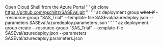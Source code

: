 Open Cloud Shell from the Azure Portal
'''
git clone https://github.com/pschiltz/SASEval.git
'''
'''
az deployment group ~~what-if~~ --resource-group "SAS_Trial" --template-file SASEval/azuredeploy.json --parameters SASEval/azuredeploy.parameters.json
'''
'''
az deployment group create --resource-group "SAS_Trial" --template-file SASEval/azuredeploy.json --parameters SASEval/azuredeploy.parameters.json
